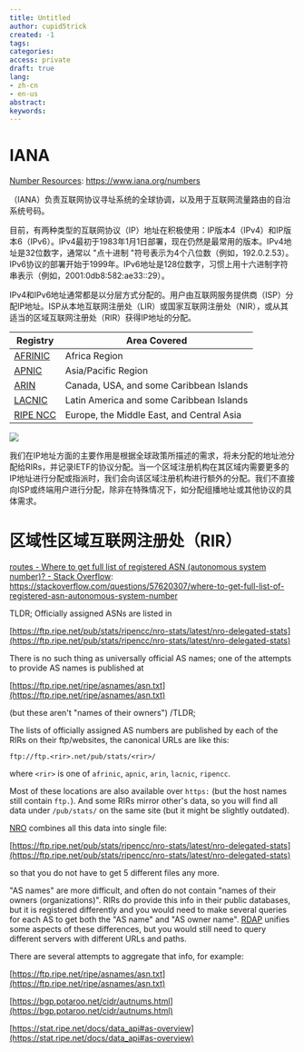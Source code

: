 ```yaml
---
title: Untitled
author: cupid5trick
created: -1
tags: 
categories: 
access: private
draft: true
lang:
- zh-cn
- en-us
abstract:
keywords:
---
```


# IANA

[Number Resources](https://www.iana.org/numbers): <https://www.iana.org/numbers>

（IANA）负责互联网协议寻址系统的全球协调，以及用于互联网流量路由的自治系统号码。

目前，有两种类型的互联网协议（IP）地址在积极使用：IP版本4（IPv4）和IP版本6（IPv6）。IPv4最初于1983年1月1日部署，现在仍然是最常用的版本。IPv4地址是32位数字，通常以 "点十进制 "符号表示为4个八位数（例如，192.0.2.53）。IPv6协议的部署开始于1999年。IPv6地址是128位数字，习惯上用十六进制字符串表示（例如，2001:0db8:582:ae33::29）。

IPv4和IPv6地址通常都是以分层方式分配的。用户由互联网服务提供商（ISP）分配IP地址。ISP从本地互联网注册处（LIR）或国家互联网注册处（NIR），或从其适当的区域互联网注册处（RIR）获得IP地址的分配。

| Registry                           | Area Covered                              |
| ---------------------------------- | ----------------------------------------- |
| [AFRINIC](http://www.afrinic.net/) | Africa Region                             |
| [APNIC](http://www.apnic.net/)     | Asia/Pacific Region                       |
| [ARIN](http://www.arin.net/)       | Canada, USA, and some Caribbean Islands   |
| [LACNIC](http://www.lacnic.net/)   | Latin America and some Caribbean Islands  |
| [RIPE NCC](http://www.ripe.net/)   | Europe, the Middle East, and Central Asia |

![](image-20230603164657023.png)

我们在IP地址方面的主要作用是根据全球政策所描述的需求，将未分配的地址池分配给RIRs，并记录IETF的协议分配。当一个区域注册机构在其区域内需要更多的IP地址进行分配或指派时，我们会向该区域注册机构进行额外的分配。我们不直接向ISP或终端用户进行分配，除非在特殊情况下，如分配组播地址或其他协议的具体需求。

# 区域性区域互联网注册处（RIR）

[routes - Where to get full list of registered ASN (autonomous system number)? - Stack Overflow](https://stackoverflow.com/questions/57620307/where-to-get-full-list-of-registered-asn-autonomous-system-number): <https://stackoverflow.com/questions/57620307/where-to-get-full-list-of-registered-asn-autonomous-system-number>

TLDR; Officially assigned ASNs are listed in

[https://ftp.ripe.net/pub/stats/ripencc/nro-stats/latest/nro-delegated-stats](https://ftp.ripe.net/pub/stats/ripencc/nro-stats/latest/nro-delegated-stats)

There is no such thing as universally official AS names; one of the attempts to provide AS names is published at

[https://ftp.ripe.net/ripe/asnames/asn.txt](https://ftp.ripe.net/ripe/asnames/asn.txt)

(but these aren't "names of their owners") /TLDR;

The lists of officially assigned AS numbers are published by each of the RIRs on their ftp/websites, the canonical URLs are like this:

```
ftp://ftp.<rir>.net/pub/stats/<rir>/
```

where `<rir>` is one of `afrinic`, `apnic`, `arin`, `lacnic`, `ripencc`.

Most of these locations are also available over `https:` (but the host names still contain `ftp.`). And some RIRs mirror other's data, so you will find all data under `/pub/stats/` on the same site (but it might be slightly outdated).

[NRO](https://www.nro.net) combines all this data into single file:

[https://ftp.ripe.net/pub/stats/ripencc/nro-stats/latest/nro-delegated-stats](https://ftp.ripe.net/pub/stats/ripencc/nro-stats/latest/nro-delegated-stats)

so that you do not have to get 5 different files any more.

"AS names" are more difficult, and often do not contain "names of their owners (organizations)". RIRs do provide this info in their public databases, but it is registered differently and you would need to make several queries for each AS to get both the "AS name" and "AS owner name". [RDAP](https://www.apnic.net/about-apnic/whois_search/about/rdap/) unifies some aspects of these differences, but you would still need to query different servers with different URLs and paths.

There are several attempts to aggregate that info, for example:

[https://ftp.ripe.net/ripe/asnames/asn.txt](https://ftp.ripe.net/ripe/asnames/asn.txt)

[https://bgp.potaroo.net/cidr/autnums.html](https://bgp.potaroo.net/cidr/autnums.html)

[https://stat.ripe.net/docs/data_api#as-overview](https://stat.ripe.net/docs/data_api#as-overview)
